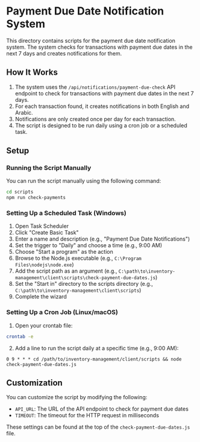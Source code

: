 # Payment Due Date Notification System

This directory contains scripts for the payment due date notification system. The system checks for transactions with payment due dates in the next 7 days and creates notifications for them.

## How It Works

1. The system uses the `/api/notifications/payment-due-check` API endpoint to check for transactions with payment due dates in the next 7 days.
2. For each transaction found, it creates notifications in both English and Arabic.
3. Notifications are only created once per day for each transaction.
4. The script is designed to be run daily using a cron job or a scheduled task.

## Setup

### Running the Script Manually

You can run the script manually using the following command:

```bash
cd scripts
npm run check-payments
```

### Setting Up a Scheduled Task (Windows)

1. Open Task Scheduler
2. Click "Create Basic Task"
3. Enter a name and description (e.g., "Payment Due Date Notifications")
4. Set the trigger to "Daily" and choose a time (e.g., 9:00 AM)
5. Choose "Start a program" as the action
6. Browse to the Node.js executable (e.g., `C:\Program Files\nodejs\node.exe`)
7. Add the script path as an argument (e.g., `C:\path\to\inventory-management\client\scripts\check-payment-due-dates.js`)
8. Set the "Start in" directory to the scripts directory (e.g., `C:\path\to\inventory-management\client\scripts`)
9. Complete the wizard

### Setting Up a Cron Job (Linux/macOS)

1. Open your crontab file:

```bash
crontab -e
```

2. Add a line to run the script daily at a specific time (e.g., 9:00 AM):

```
0 9 * * * cd /path/to/inventory-management/client/scripts && node check-payment-due-dates.js
```

## Customization

You can customize the script by modifying the following:

- `API_URL`: The URL of the API endpoint to check for payment due dates
- `TIMEOUT`: The timeout for the HTTP request in milliseconds

These settings can be found at the top of the `check-payment-due-dates.js` file.
